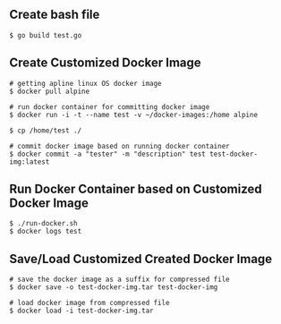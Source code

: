 ## Create bash file

``` 
$ go build test.go
``` 

## Create Customized Docker Image

```
# getting apline linux OS docker image
$ docker pull alpine
```

```
# run docker container for committing docker image
$ docker run -i -t --name test -v ~/docker-images:/home alpine
```

```
$ cp /home/test ./
```

```
# commit docker image based on running docker container
$ docker commit -a "tester" -m "description" test test-docker-img:latest
```

## Run Docker Container based on Customized Docker Image

```
$ ./run-docker.sh
$ docker logs test
```

## Save/Load Customized Created Docker Image

```
# save the docker image as a suffix for compressed file
$ docker save -o test-docker-img.tar test-docker-img
```

```
# load docker image from compressed file
$ docker load -i test-docker-img.tar
```
